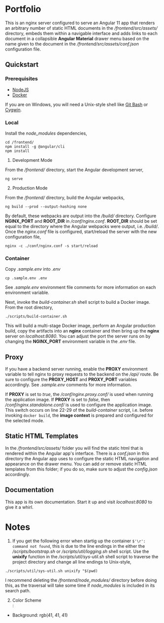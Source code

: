 # Portfolio

This is an nginx server configured to serve an Angular 11 app that renders an arbitrary number of static HTML documents in the <i>/frontend/src/assets/</i> directory, embeds them within a navigable interface and adds links to each document in a collapsible <b>Angular Material</b> drawer menu based on the name given to the document in the <i>/frontend/src/assets/conf.json</i> configuration file. 

## Quickstart

### Prerequisites

- [NodeJS](https://nodejs.org/en/download/)
- [Docker](https://docs.docker.com/get-docker/)

If you are on Windows, you will need a Unix-style shell like [Git Bash](https://git-scm.com/download/win) or [Cygwin](https://www.cygwin.com/).

### Local

Install the <i>node_modules</i> dependencies,

`cd /frontend/`<br>
`npm install -g @angular/cli`<br>
`npm install`

1. Development Mode

From the <i>/frontend/</i> directory, start the Angular development server,

`ng serve`

2. Production Mode

From the <i>/frontend/</i> directory, build the Angular webpacks,

`ng build --prod --output-hashing none`

By default, these webpacks are output into the <i>/build/</i> directory. Configure <b>NGINX_PORT</b> and <b>ROOT_DIR</b> in <i>/conf/nginx.conf</i>. <b>ROOT_DIR</b> should be set equal to the directory where the Angular webpacks were output, i.e. <i>/build/</i>. Once the <i>nginx.conf</i> file  is configured, start/reload the server with the new configuration file,

`nginx -c ./conf/nginx.conf -s start/reload`<br>

### Container

Copy <i>.sample.env</i> into <i>.env</i>

`cp .sample.env .env`

See <i>.sample.env</i> environment file comments for more information on each environment variable. 

Next, invoke the <i>build-container.sh</i> shell script to build a Docker image. From the root directory,

`./scripts/build-container.sh`

This will build a multi-stage Docker image, perform an Angular production build, copy the artifacts into an <b>nginx</b> container and then bring up the <b>nginx</b> server on <i>localhost:8080</i>. You can adjust the port the server runs on by changing the <b>NGINX_PORT</b> environment variable in the <i>.env</i> file.

## Proxy 

If you have a backend server running, enable the <b>PROXY</b> environment variable to tell nginx to proxy requests to the backend on the <i>/api/</i> route. Be sure to configure the <b>PROXY_HOST</b> and <b>PROXY_PORT</b> variables accordingly. See <i>.sample.env</i> comments for more information.

If <b>PROXY</b> is set to <i>true</i>, the <i>/conf/nginx.proxy.conf/</i> is used when running the application image. If <b>PROXY</b> is set to <i>false</i>, then <i>/conf/nginx.standalone.conf/</i> is used to configure the application image. This switch occurs on line 22-29 of the <i>build-container</i> script, i.e. before invoking `docker build`, the <b>image context</b> is prepared and configured for the selected mode.

## Static HTML Templates

In the <i>/frontend/src/assets/</i> folder you will find the static html that is rendered within the Angular app's interface. There is a <i>conf.json</i> in this directory the Angular app uses to configure the static HTML navigation and appearance on the drawer menu. You can add or remove static HTML templates from this folder; if you do so, make sure to adjust the <i>config.json</i> accordingly. 


## Documentation

This app is its own documentation. Start it up and visit <i>localhost:8080</i> to give it a whirl.

# Notes

1. If you get the following error when startig up the container `$'\r': command not found`, this is due to the line endings in the either the <i>/scripts/bootstrap.sh</i> or <i>/scripts/util/logging.sh</i> shell script. Use the <b>unixify</b> function in the <i>/scripts/util/sys-util.sh</i> shell script to traverse the project directory and change all line endings to Unix-style, 

`./scripts/util/sys-util.sh unixify "$(pwd)`

I recommend deleting the <i>/frontend/node_modules/</i> directory before doing this, as the traversal will take some time if <i>node_modules</i> is included in its search path.

2. Color Scheme<br>:
- Background: rgb(41, 41, 41)<br>